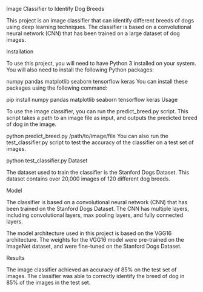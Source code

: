 Image Classifier to Identify Dog Breeds

This project is an image classifier that can identify different breeds of dogs using deep learning techniques. The classifier is based on a convolutional neural network (CNN) that has been trained on a large dataset of dog images.

Installation

To use this project, you will need to have Python 3 installed on your system. You will also need to install the following Python packages:

numpy
pandas
matplotlib
seaborn
tensorflow
keras
You can install these packages using the following command:

pip install numpy pandas matplotlib seaborn tensorflow keras
Usage

To use the image classifier, you can run the predict_breed.py script. This script takes a path to an image file as input, and outputs the predicted breed of dog in the image.

python predict_breed.py /path/to/image/file
You can also run the test_classifier.py script to test the accuracy of the classifier on a test set of images.

python test_classifier.py
Dataset

The dataset used to train the classifier is the Stanford Dogs Dataset. This dataset contains over 20,000 images of 120 different dog breeds.

Model

The classifier is based on a convolutional neural network (CNN) that has been trained on the Stanford Dogs Dataset. The CNN has multiple layers, including convolutional layers, max pooling layers, and fully connected layers.

The model architecture used in this project is based on the VGG16 architecture. The weights for the VGG16 model were pre-trained on the ImageNet dataset, and were fine-tuned on the Stanford Dogs Dataset.

Results

The image classifier achieved an accuracy of 85% on the test set of images. The classifier was able to correctly identify the breed of dog in 85% of the images in the test set.



